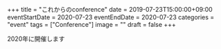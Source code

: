 +++
title =  "これからのconference"
date = 2019-07-23T15:00:00+09:00
eventStartDate = 2020-07-23
eventEndDate = 2020-07-23
categories = "event"
tags = ["Conference"]
image = ""
draft = false
+++


2020年に開催します

